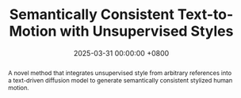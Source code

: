 ---
title:          "Semantically Consistent Text-to-Motion with Unsupervised Styles"
date:           2025-03-31 00:00:00 +0800
selected:       false
pub:            "ACM SIGGRAPH (Conference Track)"
pub_pre:        ""
# pub_post:       "Conference Track"
pub_last:       ""
pub_date:       "2025"

abstract: >-
  A novel method that integrates unsupervised style from arbitrary references into a text-driven diffusion model to generate semantically consistent stylized human motion.

cover:          /assets/images/publications/Semantically_Consistent_Text-to-Motion.jpeg
authors:
  - Linjun Wu
  - Xiangjun Tang
  - Jingyuan Cong
  - He Wang
  - Bo Hu
  - Xu Gong
  - Songnan Li
  - Yuchen Liao
  - Yiqian Wu
  - Chen Liu
  - Xiaogang Jin
links:
  Project: https://fivezerojun.github.io/stylization.github.io/
--- 
